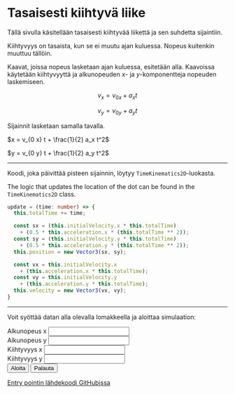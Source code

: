 # Tasaisesti kiihtyvä liike

Tällä sivulla käsitellään tasaisesti kiihtyvää liikettä ja
sen suhdetta sijaintiin.

Kiihtyvyys on tasaista, kun se ei muutu ajan kuluessa. Nopeus
kuitenkin muuttuu tällöin.

Kaavat, joissa nopeus lasketaan ajan kuluessa, esitetään alla.
Kaavoissa käytetään kiihtyvyyttä ja alkunopeuden $x$- ja
$y$-komponentteja nopeuden laskemiseen.

$$v_x = v_{0 x} + a_x t$$

$$v_y = v_{0 y} + a_y t$$

Sijainnit lasketaan samalla tavalla.

$x = v_{0 x} t + \frac{1}{2} a_x t^2$

$y = v_{0 y} t + \frac{1}{2} a_y t^2$

<hr />

Koodi, joka päivittää pisteen sijainnin, löytyy
`TimeKinematics2D`-luokasta.

The logic that updates the location of the dot can be found in
the `TimeKinematics2D` class.

```typescript
update = (time: number) => {
  this.totalTime += time;

  const sx = (this.initialVelocity.x * this.totalTime)
    + (0.5 * this.acceleration.x * (this.totalTime ** 2));
  const sy = (this.initialVelocity.y * this.totalTime)
    + (0.5 * this.acceleration.y * (this.totalTime ** 2));
  this.position = new Vector3(sx, sy);

  const vx = this.initialVelocity.x
    + (this.acceleration.x * this.totalTime);
  const vy = this.initialVelocity.y
    + (this.acceleration.y * this.totalTime);
  this.velocity = new Vector3(vx, vy);
}
```

<hr />

Voit syöttää datan alla olevalla lomakkeella ja aloittaa simulaation:

<div class="form-group">
  <label for="v0x">Alkunopeus x</label>
  <input type="number" step="0.1" id="v0x" class="form-control" />
</div>

<div class="form-group">
  <label for="v0y">Alkunopeus y</label>
  <input type="number" step="0.1" id="v0y" class="form-control" />
</div>

<div class="form-group">
  <label for="ax">Kiihtyvyys x</label>
  <input type="number" step="0.1" id="ax" class="form-control" />
</div>

<div class="form-group">
  <label for="ax">Kiihtyvyys y</label>
  <input type="number" step="0.1" id="ay" class="form-control" />
</div>

<div>
  <button id="startButton" type="button" class="btn btn-dark">Aloita</button>
  <button id="resetButton" type="button" class="btn btn-dark">Palauta</button>
</div>

[Entry pointin lähdekoodi GitHubissa](https://github.com/mkkekkonen/TS-Math/blob/master/math/src/entryPoints/2_1_2_constaccel.ts)
